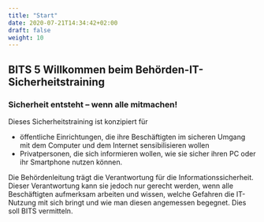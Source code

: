 ```yaml
---
title: "Start"
date: 2020-07-21T14:34:42+02:00
draft: false
weight: 10
---
```


## BITS 5 Willkommen beim Behörden-IT-Sicherheitstraining

### Sicherheit entsteht – wenn alle mitmachen!

Dieses Sicherheitstraining ist konzipiert für

  * öffentliche Einrichtungen, die ihre Beschäftigten im sicheren Umgang mit dem Computer und dem Internet sensibilisieren wollen
  * Privatpersonen, die sich informieren wollen, wie sie sicher ihren PC oder ihr Smartphone nutzen können.

Die Behördenleitung trägt die Verantwortung für die Informationssicherheit. Dieser Verantwortung kann sie jedoch nur gerecht werden, wenn alle Beschäftigten aufmerksam arbeiten und wissen, welche Gefahren die IT-Nutzung mit sich bringt und wie man diesen angemessen begegnet. Dies soll BITS vermitteln.